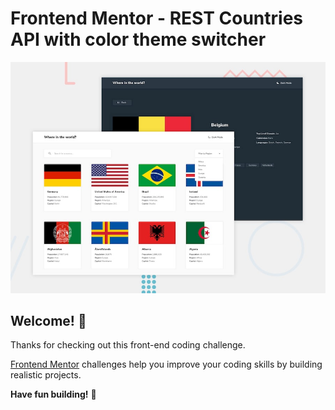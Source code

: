 # Frontend Mentor - REST Countries API with color theme switcher

![Design preview for the REST Countries API with color theme switcher coding challenge](./assets/image/desktop-preview.jpg)

## Welcome! 👋

Thanks for checking out this front-end coding challenge.

[Frontend Mentor](https://www.frontendmentor.io) challenges help you improve your coding skills by building realistic projects.


**Have fun building!** 🚀
